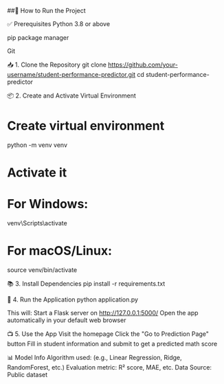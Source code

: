 ##🚀 How to Run the Project

✅ Prerequisites
Python 3.8 or above

pip package manager

Git

📥 1. Clone the Repository
git clone https://github.com/your-username/student-performance-predictor.git
cd student-performance-predictor

📦 2. Create and Activate Virtual Environment
# Create virtual environment
python -m venv venv

# Activate it
# For Windows:
venv\Scripts\activate
# For macOS/Linux:
source venv/bin/activate

📚 3. Install Dependencies
pip install -r requirements.txt

🧠 4. Run the Application
python application.py

This will:
Start a Flask server on http://127.0.0.1:5000/
Open the app automatically in your default web browser

📺 5. Use the App
Visit the homepage
Click the "Go to Prediction Page" button
Fill in student information and submit to get a predicted math score

📊 Model Info
Algorithm used: (e.g., Linear Regression, Ridge, RandomForest, etc.)
Evaluation metric: R² score, MAE, etc.
Data Source: Public dataset